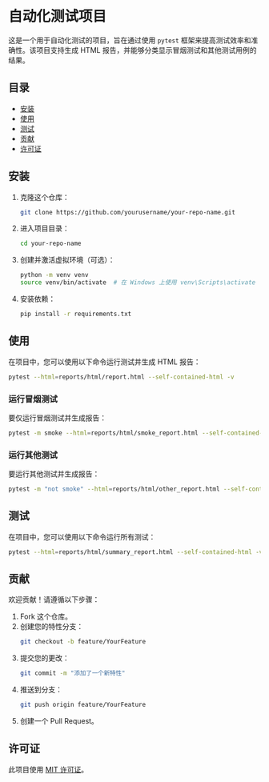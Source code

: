 # 自动化测试项目

这是一个用于自动化测试的项目，旨在通过使用 `pytest` 框架来提高测试效率和准确性。该项目支持生成 HTML 报告，并能够分类显示冒烟测试和其他测试用例的结果。

## 目录

- [安装](#安装)
- [使用](#使用)
- [测试](#测试)
- [贡献](#贡献)
- [许可证](#许可证)

## 安装

1. 克隆这个仓库：
   ```bash
   git clone https://github.com/yourusername/your-repo-name.git
   ```
2. 进入项目目录：
   ```bash
   cd your-repo-name
   ```
3. 创建并激活虚拟环境（可选）：
   ```bash
   python -m venv venv
   source venv/bin/activate  # 在 Windows 上使用 venv\Scripts\activate
   ```
4. 安装依赖：
   ```bash
   pip install -r requirements.txt
   ```

## 使用

在项目中，您可以使用以下命令运行测试并生成 HTML 报告：

```bash
pytest --html=reports/html/report.html --self-contained-html -v
```

### 运行冒烟测试

要仅运行冒烟测试并生成报告：

```bash
pytest -m smoke --html=reports/html/smoke_report.html --self-contained-html -v
```

### 运行其他测试

要运行其他测试并生成报告：

```bash
pytest -m "not smoke" --html=reports/html/other_report.html --self-contained-html -v
```

## 测试

在项目中，您可以使用以下命令运行所有测试：

```bash
pytest --html=reports/html/summary_report.html --self-contained-html -v
```

## 贡献

欢迎贡献！请遵循以下步骤：

1. Fork 这个仓库。
2. 创建您的特性分支：
   ```bash
   git checkout -b feature/YourFeature
   ```
3. 提交您的更改：
   ```bash
   git commit -m "添加了一个新特性"
   ```
4. 推送到分支：
   ```bash
   git push origin feature/YourFeature
   ```
5. 创建一个 Pull Request。

## 许可证

此项目使用 [MIT 许可证](LICENSE)。